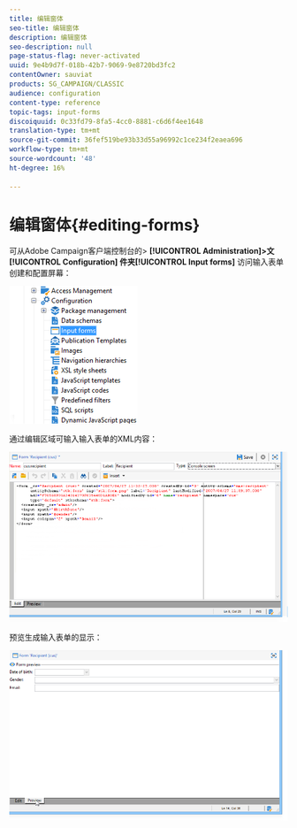 ```yaml
---
title: 编辑窗体
seo-title: 编辑窗体
description: 编辑窗体
seo-description: null
page-status-flag: never-activated
uuid: 9e4b9d7f-018b-42b7-9069-9e8720bd3fc2
contentOwner: sauviat
products: SG_CAMPAIGN/CLASSIC
audience: configuration
content-type: reference
topic-tags: input-forms
discoiquuid: 0c33fd79-8fa5-4cc0-8881-c6d6f4ee1648
translation-type: tm+mt
source-git-commit: 36fef519be93b33d55a96992c1ce234f2eaea696
workflow-type: tm+mt
source-wordcount: '48'
ht-degree: 16%

---
```



# 编辑窗体{#editing-forms}

可从Adobe Campaign客户端控制台的> **[!UICONTROL Administration]>文 [!UICONTROL Configuration] 件夹[!UICONTROL Input forms]** 访问输入表单创建和配置屏幕：

![](assets/d_ncs_integration_form_arbo.png)

通过编辑区域可输入输入表单的XML内容：

![](assets/d_ncs_integration_form_edit.png)

预览生成输入表单的显示：

![](assets/d_ncs_integration_form_preview.png)

